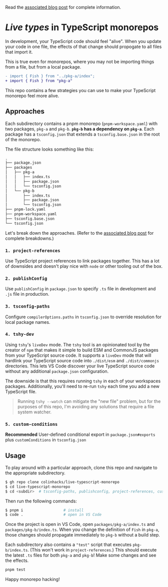 Read the [associated blog post](https://colinhacks.com/essays/live-types-typescript-monorepo) for complete information.

# _Live types_ in TypeScript monorepos

In development, your TypeScript code should feel "alive". When you update your code in one file, the effects of that change should propogate to all files that import it.

This is true even for monorepos, where you may not be importing things from a file, but from a local package.

```diff
- import { Fish } from "../pkg-a/index";
+ import { Fish } from "pkg-a"
```

This repo contains a few strategies you can use to make your TypeScript monorepo feel more alive.

## Approaches

Each subdirectory contains a pnpm monorepo (`pnpm-workspace.yaml`) with two packages, `pkg-a` and `pkg-b`. **`pkg-b` has a dependency on `pkg-a`**. Each package has a `tsconfig.json` that extends a `tsconfig.base.json` in the root of the monorepo.

The file structure looks something like this:

```txt
.
├── package.json
├── packages
│   ├── pkg-a
│   │   ├── index.ts
│   │   ├── package.json
│   │   └── tsconfig.json
│   └── pkg-b
│       ├── index.ts
│       ├── package.json
│       └── tsconfig.json
├── pnpm-lock.yaml
├── pnpm-workspace.yaml
├── tsconfig.base.json
└── tsconfig.json
```

Let's break down the approaches. (Refer to the [associated blog post](https://colinhacks.com/essays/live-types-typescript-monorepo) for complete breakdowns.)

### `1. project-references`

Use TypeScript project references to link packages together. This has a lot of downsides and doesn't play nice with `node` or other tooling out of the box.

### `2. publishConfig`

Use `publishConfig` in `package.json` to specify `.ts` file in development and `.js` file in production.

### `3. tsconfig-paths`

Configure `compilerOptions.paths` in `tsconfig.json` to override resolution for local package names.

### `4. tshy-dev`

Using `tshy`'s `liveDev` mode. The `tshy` tool is an opinionated tool by the creator of `npm` that makes it simple to build ESM and CommonJS packages from your TypeScript source code. It supports a `liveDev` mode that will hardlink your TypeScript source code into `./dist/esm` and `./dist/commonjs` directories. This lets VS Code discover your live TypeScript source code without any additional `package.json` configuration.

The downside is that this requires running `tshy` in each of your workspaces packages. Additionally, you'll need to re-run `tshy` each time you add a new TypeScript file.

> Running `tshy --watch` can mitigate the "new file" problem, but for the purposes of this repo, I'm avoiding any solutions that require a file system watcher.

### `5. custom-conditions`

**Recommended** User-defined conditional export in `package.json#exports` plus `customConditions` in `tsconfig.json`

## Usage

To play around with a particular approach, clone this repo and navigate to the appropriate subdirectory.

```sh
$ gh repo clone colinhacks/live-typescript-monorepo
$ cd live-typescript-monorepo
$ cd <subdir>  # tsconfig-paths, publishconfig, project-references, custom-conditions
```

Then run the following commands:

```sh
$ pnpm i                  # install
$ code .                  # open in VS Code
```

Once the project is open in VS Code, open `packages/pkg-a/index.ts` and `packages/pkg-b/index.ts`. When you change the definition of `Fish` in `pkg-a`, those changes should propagate immediately to `pkg-b` without a build step.

Each subdirectory also contains a `"test"` script that executes `pkg-b/index.ts`. (This won't work in `project-references`.) This should execute the latest `.ts` files for both `pkg-a` and `pkg-b`! Make some changes and see the effects.

```ts
pnpm test
```

Happy monorepo hacking!

